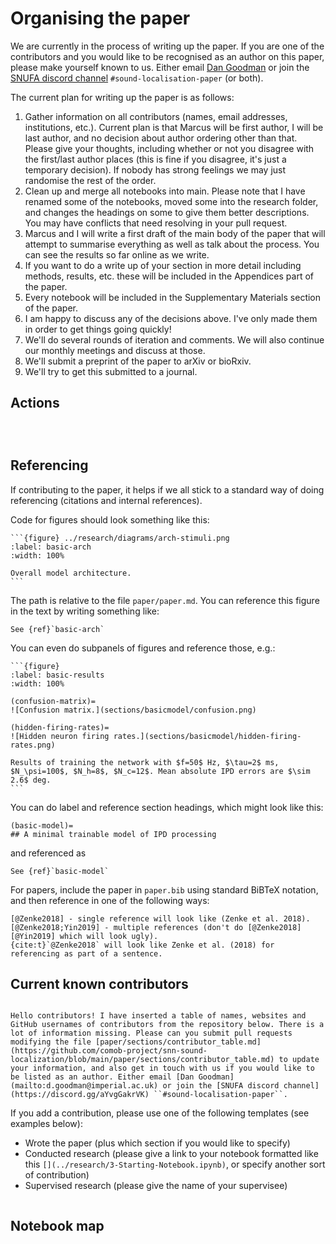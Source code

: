 # Organising the paper

We are currently in the process of writing up the paper. If you are one of the contributors and you would like to be recognised as an author on this paper, please make yourself known to us. Either email [Dan Goodman](mailto:d.goodman@imperial.ac.uk) or join the [SNUFA discord channel](https://discord.gg/aYvgGakrVK) ``#sound-localisation-paper`` (or both).

The current plan for writing up the paper is as follows:

1. Gather information on all contributors (names, email addresses, institutions, etc.). Current plan is that Marcus will be first author, I will be last author, and no decision about author ordering other than that. Please give your thoughts, including whether or not you disagree with the first/last author places (this is fine if you disagree, it's just a temporary decision). If nobody has strong feelings we may just randomise the rest of the order.
2. Clean up and merge all notebooks into main. Please note that I have renamed some of the notebooks, moved some into the research folder, and changes the headings on some to give them better descriptions. You may have conflicts that need resolving in your pull request.
3. Marcus and I will write a first draft of the main body of the paper that will attempt to summarise everything as well as talk about the process. You can see the results so far online as we write.
4. If you want to do a write up of your section in more detail including methods, results, etc. these will be included in the Appendices part of the paper.
5. Every notebook will be included in the Supplementary Materials section of the paper.
6. I am happy to discuss any of the decisions above. I've only made them in order to get things going quickly!
7. We'll do several rounds of iteration and comments. We will also continue our monthly meetings and discuss at those.
8. We'll submit a preprint of the paper to arXiv or bioRxiv.
9. We'll try to get this submitted to a journal.

## Actions

```{attention} Action 1: update contributor table with your information, and join Discord or email Dan
```

```{attention} Action 2: clean up and merge your notebooks
```

```{attention} Action 3: participate in writing up the paper
```

## Referencing

If contributing to the paper, it helps if we all stick to a standard way of doing referencing (citations and internal references).

Code for figures should look something like this:

````
```{figure} ../research/diagrams/arch-stimuli.png
:label: basic-arch
:width: 100%

Overall model architecture.
```
````

The path is relative to the file ``paper/paper.md``. You can reference this figure in the text by writing something like:

````
See {ref}`basic-arch`
````

You can even do subpanels of figures and reference those, e.g.:

````
```{figure}
:label: basic-results
:width: 100%

(confusion-matrix)=
![Confusion matrix.](sections/basicmodel/confusion.png)

(hidden-firing-rates)=
![Hidden neuron firing rates.](sections/basicmodel/hidden-firing-rates.png)

Results of training the network with $f=50$ Hz, $\tau=2$ ms, $N_\psi=100$, $N_h=8$, $N_c=12$. Mean absolute IPD errors are $\sim 2.6$ deg.
```
````

You can do label and reference section headings, which might look like this:

````
(basic-model)=
## A minimal trainable model of IPD processing
````

and referenced as

````
See {ref}`basic-model`
````

For papers, include the paper in ``paper.bib`` using standard BiBTeX notation, and then reference in one of the following ways:

````
[@Zenke2018] - single reference will look like (Zenke et al. 2018).
[@Zenke2018;Yin2019] - multiple references (don't do [@Zenke2018][@Yin2019] which will look ugly).
{cite:t}`@Zenke2018` will look like Zenke et al. (2018) for referencing as part of a sentence.
````

## Current known contributors

```{note} On this page, not all links to sections of the paper work, [follow this link for the working version](./paper.md#contributors).
```

```{attention}
Hello contributors! I have inserted a table of names, websites and GitHub usernames of contributors from the repository below. There is a lot of information missing. Please can you submit pull requests modifying the file [paper/sections/contributor_table.md](https://github.com/comob-project/snn-sound-localization/blob/main/paper/sections/contributor_table.md) to update your information, and also get in touch with us if you would like to be listed as an author. Either email [Dan Goodman](mailto:d.goodman@imperial.ac.uk) or join the [SNUFA discord channel](https://discord.gg/aYvgGakrVK) ``#sound-localisation-paper``.
```

If you add a contribution, please use one of the following templates (see examples below):

* Wrote the paper (plus which section if you would like to specify)
* Conducted research (please give a link to your notebook formatted like this ``[](../research/3-Starting-Notebook.ipynb)``, or specify another sort of contribution)
* Supervised research (please give the name of your supervisee)

```{include} sections/contributor_table.md
```

## Notebook map

```{note} On this page, not all links to sections of the paper work, [follow this link for the working version](./paper.md#notebook-map).
```

```{include} sections/notebook_map.md
```
